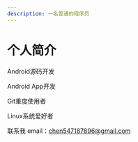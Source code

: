 ```yaml
---
description: 一名普通的程序员
---
```


# 个人简介

Android源码开发

Android App开发

Git重度使用者

Linux系统爱好者

联系我 email：chen547187896@gmail.com

